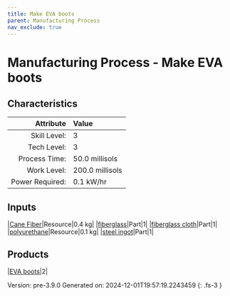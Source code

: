 ```yaml
---
title: Make EVA boots
parent: Manufacturing Process
nav_exclude: true
---
```

# Manufacturing Process - Make EVA boots


## Characteristics

| Attribute      | Value |
|--------:|:------|
|Skill Level:|3|
|Tech Level:|3|
|Process Time:|50.0 millisols|
|Work Level:|200.0 millisols|
|Power Required:|0.1 kW/hr|

## Inputs

|[Cane Fiber](../resource/cane-fiber.html)|Resource|0.4 kg|
|[fiberglass](../part/fiberglass.html)|Part|1|
|[fiberglass cloth](../part/fiberglass-cloth.html)|Part|1|
|[polyurethane](../resource/polyurethane.html)|Resource|0.1 kg|
|[steel ingot](../part/steel-ingot.html)|Part|1|

## Products

|[EVA boots](../part/eva-boots.html)|2|


Version: pre-3.9.0 Generated on: 2024-12-01T19:57:19.2243459
{: .fs-3 }

